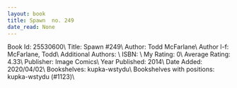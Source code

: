 ```yaml
---
layout: book
title: Spawn  no. 249
date_read: None
---
```


Book Id: 25530600\ 
Title: Spawn #249\ 
Author: Todd McFarlane\ 
Author l-f: McFarlane, Todd\ 
Additional Authors: \ 
ISBN: \ 
My Rating: 0\ 
Average Rating: 4.33\ 
Publisher: Image Comics\ 
Year Published: 2014\ 
Date Added: 2020/04/02\ 
Bookshelves: kupka-wstydu\ 
Bookshelves with positions: kupka-wstydu (#1123)\ 

